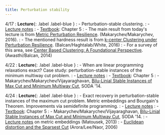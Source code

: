```yaml
---
title: Perturbation stability
---
```


4/17
: **Lecture**{: .label .label-blue }
: - Perturbation-stable clustering.
: - [Lecture notes](https://vitercik.github.io/bwca/assets/notes/l6.pdf)
: - [Textbook](https://searchworks.stanford.edu/view/13773968): Chapter 5
: - The main result from today's lecture is from [Metric Perturbation Resilience](https://arxiv.org/abs/1607.06442). (Makarychev/Makarychev, 2016).
: - The mentioned hardness result is from [k-center Clustering under Perturbation Resilience](https://arxiv.org/abs/1505.03924). (Balcan/Haghtalab/White, 2016)
: - For a survey of this area, see [Center Based Clustering: A Foundational Perspective](https://www.cs.cmu.edu/~ninamf/papers/cluster-chapter.pdf). (Awasthi/Balcan, 2014)

4/22
: **Lecture**{: .label .label-blue }
: - When are linear programming relaxations exact? Case study: perturbation-stable instances of the minimum multiway cut problem.
: - [Lecture notes](https://vitercik.github.io/bwca/assets/notes/l7.pdf)
: - [Textbook](https://searchworks.stanford.edu/view/13773968): Chapter 5
: - Makarychev/Makarychev/Vijayaraghavan, [Bilu-Linial Stable Instances of Max Cut and Minimum Multiway Cut](https://arxiv.org/abs/1305.1681), SODA '14.

4/24
: **Lecture**{: .label .label-blue }
: - Exact recovery in perturbation-stable instances of the maximum cut problem. Metric embeddings and Bourgain's Theorem. Improvements via semidefinite programming.
: - [Lecture notes](https://vitercik.github.io/bwca/assets/notes/l8.pdf)
: - [Textbook](https://searchworks.stanford.edu/view/13773968): Chapter 5
: - Makarychev/Makarychev/Vijayaraghavan, [Bilu-Linial Stable Instances of Max Cut and Minimum Multiway Cut](https://arxiv.org/abs/1305.1681), SODA '14.
: - [Lecture notes](https://kam.mff.cuni.cz/~matousek/ba-a4.pdf) on metric embeddings (Matousek, 2013)
: - [Euclidean distortion and the Sparsest Cut](https://arxiv.org/abs/math/0508154) (Arora/Lee/Naor, 2006)

